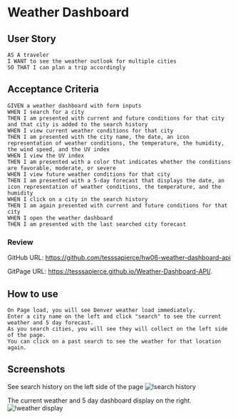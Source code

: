 # Weather Dashboard

## User Story

```
AS A traveler
I WANT to see the weather outlook for multiple cities
SO THAT I can plan a trip accordingly
```

## Acceptance Criteria

```
GIVEN a weather dashboard with form inputs
WHEN I search for a city
THEN I am presented with current and future conditions for that city and that city is added to the search history
WHEN I view current weather conditions for that city
THEN I am presented with the city name, the date, an icon representation of weather conditions, the temperature, the humidity, the wind speed, and the UV index
WHEN I view the UV index
THEN I am presented with a color that indicates whether the conditions are favorable, moderate, or severe
WHEN I view future weather conditions for that city
THEN I am presented with a 5-day forecast that displays the date, an icon representation of weather conditions, the temperature, and the humidity
WHEN I click on a city in the search history
THEN I am again presented with current and future conditions for that city
WHEN I open the weather dashboard
THEN I am presented with the last searched city forecast
```

### Review

GitHub URL: https://github.com/tesssapierce/hw06-weather-dashboard-api

GitPage URL: https://tesssapierce.github.io/Weather-Dashboard-API/.


## How to use

```
On Page load, you will see Denver weather load immediately.
Enter a city name on the left and click "search" to see the current weather and 5 day forecast.
As you search cities, you will see they will collect on the left side of the page.
You can click on a past search to see the weather for that location again.
```

## Screenshots

See search history on the left side of the page
![!search history]()

The current weather and 5 day dashboard display on the right.
![!weather display]()
